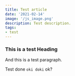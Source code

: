 ```yaml
---
title: Test article
date: '2021-02-14'
image: '/js_image.png'
description: Test description.
tags:
- test
---
```


### This is a test Heading ###

And this is a test paragraph.

Test done `oki doki` ok?